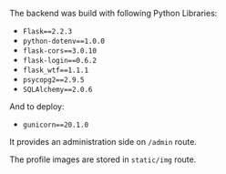 The backend was build with following Python Libraries:
- `Flask==2.2.3`
- `python-dotenv==1.0.0`
- `flask-cors==3.0.10`
- `flask-login==0.6.2`
- `flask_wtf==1.1.1`
- `psycopg2==2.9.5`
- `SQLAlchemy==2.0.6`

And to deploy:
- `gunicorn==20.1.0`

It provides an administration side on `/admin` route.

The profile images are stored in `static/img` route.